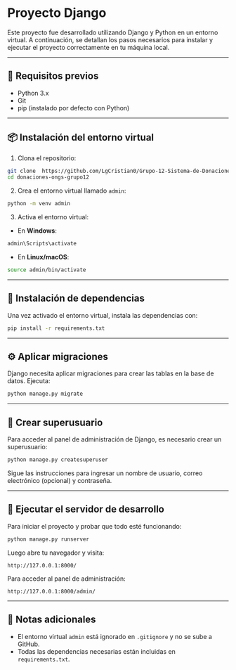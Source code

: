 # Proyecto Django

Este proyecto fue desarrollado utilizando Django y Python en un entorno virtual. A continuación, se detallan los pasos necesarios para instalar y ejecutar el proyecto correctamente en tu máquina local.

---

## 🧱 Requisitos previos

- Python 3.x
- Git
- pip (instalado por defecto con Python)

---

## 📦 Instalación del entorno virtual

1. Clona el repositorio:

```bash
git clone  https://github.com/LgCristian0/Grupo-12-Sistema-de-Donaciones-a-ONGs.git
cd donaciones-ongs-grupo12
```

2. Crea el entorno virtual llamado `admin`:

```bash
python -m venv admin
```

3. Activa el entorno virtual:

- En **Windows**:

```bash
admin\Scripts\activate
```

- En **Linux/macOS**:

```bash
source admin/bin/activate
```

---

## 📜 Instalación de dependencias

Una vez activado el entorno virtual, instala las dependencias con:

```bash
pip install -r requirements.txt
```

---

## ⚙️ Aplicar migraciones

Django necesita aplicar migraciones para crear las tablas en la base de datos. Ejecuta:

```bash
python manage.py migrate
```

---

## 👤 Crear superusuario

Para acceder al panel de administración de Django, es necesario crear un superusuario:

```bash
python manage.py createsuperuser
```

Sigue las instrucciones para ingresar un nombre de usuario, correo electrónico (opcional) y contraseña.

---

## 🚀 Ejecutar el servidor de desarrollo

Para iniciar el proyecto y probar que todo esté funcionando:

```bash
python manage.py runserver
```

Luego abre tu navegador y visita:

```
http://127.0.0.1:8000/
```

Para acceder al panel de administración:

```
http://127.0.0.1:8000/admin/
```

---

## 🧼 Notas adicionales

- El entorno virtual `admin` está ignorado en `.gitignore` y no se sube a GitHub.
- Todas las dependencias necesarias están incluidas en `requirements.txt`.
